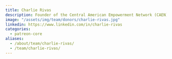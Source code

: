 ```yaml
---
title: Charlie Rivas
description: Founder of the Central American Empowerment Network (CAEN)
image: "/assets/img/team/donors/charlie-rivas.jpg"
linkedin: https://www.linkedin.com/in/charlie-rivas
categories:
  - patreon-core
aliases:
  - /about/team/charlie-rivas/
  - /team/charlie-rivas/
---
```

